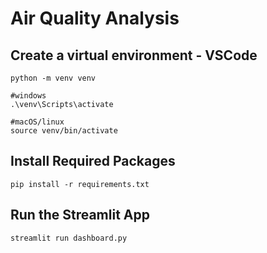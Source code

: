 # Air Quality Analysis

## Create a virtual environment - VSCode
```
python -m venv venv

#windows
.\venv\Scripts\activate

#macOS/linux
source venv/bin/activate
```

## Install Required Packages
```
pip install -r requirements.txt
```

## Run the Streamlit App
```
streamlit run dashboard.py
```